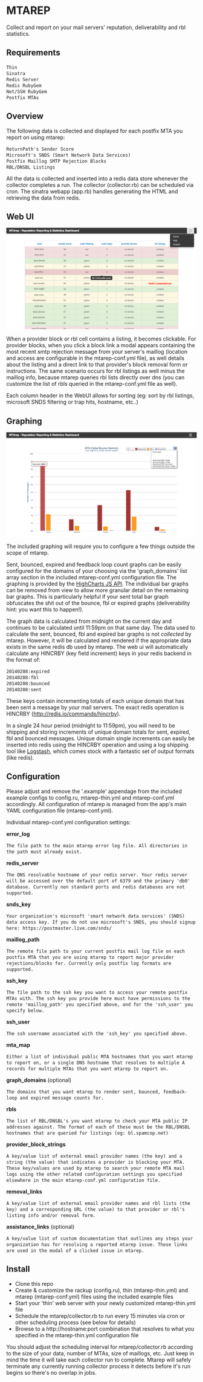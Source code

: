 MTAREP
================================
Collect and report on your mail servers' reputation, deliverability and rbl statistics.

Requirements
------------
    Thin
    Sinatra
    Redis Server
    Redis RubyGem
    Net/SSH RubyGem
    Postfix MTAs

Overview
--------
The following data is collected and displayed for each postfix MTA you report on using mtarep:

    ReturnPath's Sender Score
    Microsoft's SNDS (Smart Network Data Services)
    Postfix Maillog SMTP Rejection Blocks
    RBL/DNSBL Listings

All the data is collected and inserted into a redis data store whenever the collector completes a run. The collector (collector.rb) can be scheduled via cron. The sinatra webapp (app.rb) handles generating the HTML and retrieving the data from redis.

Web UI
------
![Alt text](screenshots/mtarep-webui-example.png?raw=true)

When a provider block or rbl cell contains a listing, it becomes clickable. For provider blocks, when you click a block link a modal appears containing the most recent smtp rejection message from your server's maillog (location and access are configurable in the mtarep-conf.yml file), as well details about the listing and a direct link to that provider's block removal form or instructions. The same scenario occurs for rbl listings as well minus the maillog info, because mtarep queries rbl lists directly over dns (you can customize the list of rbls queried in the mtarep-conf.yml file as well).

Each column header in the WebUI allows for sorting (eg: sort by rbl listings, microsoft SNDS filtering or trap hits, hostname, etc..)

Graphing
--------
![Alt text](screenshots/mtarep-graphs-example.png?raw=true)

The included graphing will require you to configure a few things outside the scope of mtarep.

Sent, bounced, expired and feedback loop count graphs can be easily configured for the domains of your choosing via the 'graph_domains' list array section in the included mtarep-conf.yml configuration file. The graphing is provided by the [HighCharts JS API](http://www.highcharts.com/products/highcharts). The individual bar graphs can be removed from view to allow more granular detail on the remaining bar graphs. This is particularly helpful if your sent total bar graph obfuscates the shit out of the bounce, fbl or expired graphs (deliverability hint: you want this to happen!).

The graph data is calculated from midnight on the current day and continues to be calculated until 11:59pm on that same day. The data used to calculate the sent, bounced, fbl and expired bar graphs is not *collected* by mtarep. However, it will be calculated and rendered if the appropriate data exists in the same redis db used by mtarep. The web ui will automatically calculate any HINCRBY (key field increment) keys in your redis backend in the format of:

    20140208:expired
    20140208:fbl
    20140208:bounced
    20140208:sent

These keys contain incrementing totals of each unique domain that has been sent a message by your mail servers. The exact redis operation is HINCRBY (http://redis.io/commands/hincrby). 

In a single 24 hour period (midnight to 11:59pm), you will need to be shipping and storing increments of unique domain totals for sent, expired, fbl and bounced messages. Unique domain single increments can easily be inserted into redis using the HINCRBY operation and using a log shipping tool like [Logstash](https://github.com/logstash/logstash), which comes stock with a fantastic set of output formats (like redis).

Configuration
-------------
Please adjust and remove the '.example' appendage from the included example configs to config.ru, mtarep-thin.yml and mtarep-conf.yml accordingly.
All configuration of mtarep is managed from the app's main YAML configuration file (mtarep-conf.yml).

Individual mtarep-conf.yml configuration settings:

**error_log**

    The file path to the main mtarep error log file. All directories in the path must already exist.

**redis_server**

    The DNS resolvable hostname of your redis server. Your redis server will be accessed over the default port of 6379 and the primary 'db0' database. Currently non standard ports and redis databases are not supported.

**snds_key**

    Your organization's microsoft 'smart network data services' (SNDS) data access key. If you do not use microsoft's SNDS, you should signup here: https://postmaster.live.com/snds/

**maillog_path**

    The remote file path to your current postfix mail log file on each postfix MTA that you are using mtarep to report major provider rejections/blocks for. Currently only postfix log formats are supported.

**ssh_key**

    The file path to the ssh key you want to access your remote postfix MTAs with. The ssh key you provide here must have permissions to the remote 'maillog_path' you specified above, and for the 'ssh_user' you specify below.

**ssh_user**

    The ssh username associated with the 'ssh_key' you specified above.

**mta_map**

    Either a list of individual public MTA hostnames that you want mtarep to report on, or a single DNS hostname that resolves to multiple A records for multiple MTAs that you want mtarep to report on.

**graph_domains** (optional)

    The domains that you want mtarep to render sent, bounced, feedback-loop and expired message counts for.

**rbls**

    The list of RBL/DNSBL's you want mtarep to check your MTA public IP addresses against. The format of each of these must be the RBL/DNSBL hostnames that are queried for listings (eg: bl.spamcop.net)

**provider_block_strings**

    A key/value list of external email provider names (the key) and a string (the value) that indicates a provider is blocking your MTA. These key/values are used by mtarep to search your remote MTA mail logs using the other related configuration settings you specified elsewhere in the main mtarep-conf.yml configuration file.

**removal_links**

    A key/value list of external email provider names and rbl lists (the key) and a corresponding URL (the value) to that provider or rbl's listing info and/or removal form.

**assistance_links** (optional)

    A key/value list of custom documentation that outlines any steps your organization has for resolving a reported mtarep issue. These links are used in the modal of a clicked issue in mtarep.

Install
-------
- Clone this repo
- Create & customize the rackup (config.ru), thin (mtarep-thin.yml) and mtarep (mtarep-conf.yml) files using the included example files
- Start your 'thin' web server with your newly customized mtarep-thin.yml file
- Schedule the mtarep/collector.rb to run every 15 minutes via cron or other scheduling process (see below for details)
- Browse to a http://hostname:port combination that resolves to what you specified in the mtarep-thin.yml configuration file

You should adjust the scheduling interval for mtarep/collector.rb according to the size of your data, number of MTAs, size of maillogs, etc. Just keep in mind the time it will take each collector run to complete. Mtarep will safely terminate any currently running collector process it detects before it's run begins so there's no overlap in jobs.

